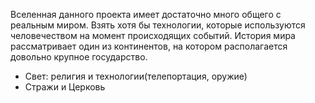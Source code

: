 Вселенная данного проекта имеет достаточно много общего с реальным миром. Взять хотя бы технологии, которые используются человечеством на момент происходящих событий. История мира рассматривает один из континентов, на котором располагается довольно крупное государство. 

-	Свет: религия и технологии(телепортация, оружие)
-	Стражи и Церковь
